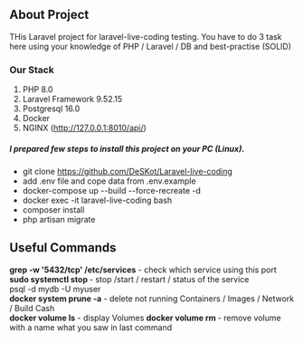 
## About Project

THis Laravel project for laravel-live-coding testing.
You have to do 3 task here using your knowledge of PHP / Laravel / DB and best-practise (SOLID)

### Our Stack
1. PHP 8.0
2. Laravel Framework 9.52.15
3. Postgresql 16.0
4. Docker
5. NGINX (http://127.0.0.1:8010/api/)

##### I prepared few steps to install this project on your PC (Linux).
- git clone https://github.com/DeSKot/Laravel-live-coding
- add .env file and cope data from .env.example
- docker-compose up --build --force-recreate -d
- docker exec -it laravel-live-coding bash
- composer install
- php artisan migrate

## Useful Commands
**grep -w '5432/tcp' /etc/services** - check which service using this port<br>
**sudo systemctl stop <service-name>** - stop /start / restart / status of the service<br>
psql -d mydb -U myuser<br>
**docker system prune -a** - delete not running Containers / Images / Network / Build Cash <br>
**docker volume ls** - display Volumes
**docker volume rm <volume-name>** - remove volume with a name what you saw in last command
